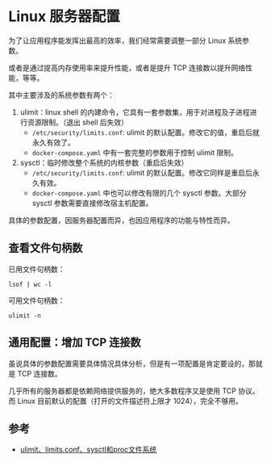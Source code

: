 # Linux 服务器配置

为了让应用程序能发挥出最高的效率，我们经常需要调整一部分 Linux 系统参数。

或者是通过提高内存使用率来提升性能，或者是提升 TCP 连接数以提升网络性能，等等。

其中主要涉及的系统参数有两个：

1. ulimit：linux shell 的内建命令，它具有一套参数集，用于对进程及子进程进行资源限制。（退出 shell 后失效）
    - `/etc/security/limits.conf`: ulimit 的默认配置。修改它的值，重启后就永久有效了。
    - `docker-compose.yaml` 中有一套完整的参数用于控制 ulimit 限制。
1. sysctl：临时修改整个系统的内核参数（重启后失效）
    - `/etc/security/limits.conf`: ulimit 的默认配置。修改它同样是重启后永久有效。
    - `docker-compose.yaml` 中也可以修改有限的几个 sysctl 参数。大部分 sysctl 参数需要直接修改宿主机配置。

具体的参数配置，因服务器配置而异，也因应用程序的功能与特性而异。

## 查看文件句柄数

已用文件句柄数：

```shell
lsof | wc -l
```

可用文件句柄数：

```shell
ulimit -n
```

## 通用配置：增加 TCP 连接数

虽说具体的参数配置需要具体情况具体分析，但是有一项配置是肯定要设的，那就是 TCP 连接数。

几乎所有的服务器都是依赖网络提供服务的，绝大多数程序又是使用 TCP 协议。而 Linux 目前默认的配置（打开的文件描述符上限才 1024），完全不够用。


## 参考

- [ulimit、limits.conf、sysctl和proc文件系统](https://www.jianshu.com/p/20a2dd80cbad)